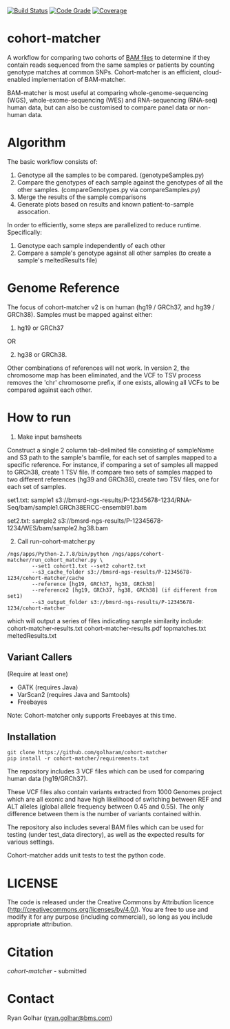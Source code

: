 [![Build Status](https://jenkins-ci.pri.bms.com:8443/job/cohort-matcher/statusbadges-build/icon)](https://jenkins-ci.pri.bms.com:8443/job/cohort-matcher)
[![Code Grade](https://jenkins-ci.pri.bms.com:8443/job/cohort-matcher/statusbadges-grade/icon)](https://jenkins-ci.pri.bms.com:8443/job/cohort-matcher)
[![Coverage](https://jenkins-ci.pri.bms.com:8443/job/cohort-matcher/statusbadges-coverage/icon)](https://jenkins-ci.pri.bms.com:8443/job/cohort-matcher)

# cohort-matcher #

A workflow for comparing two cohorts of [BAM files](https://samtools.github.io/hts-specs/SAMv1.pdf) to determine if they contain reads sequenced from the same samples or patients by counting genotype matches at common SNPs.  Cohort-matcher is an efficient, cloud-enabled implementation of BAM-matcher.

BAM-matcher is most useful at comparing whole-genome-sequencing (WGS), whole-exome-sequencing (WES) and RNA-sequencing (RNA-seq) human data, but can also be customised to compare panel data or non-human data.

# Algorithm #

The basic workflow consists of:
1. Genotype all the samples to be compared. (genotypeSamples.py)
2. Compare the genotypes of each sample against the genotypes of all the other samples. (compareGenotypes.py via compareSamples.py)
3. Merge the results of the sample comparisons
4. Generate plots based on results and known patient-to-sample assocation.

In order to efficiently, some steps are parallelized to reduce runtime.  Specifically:
1.  Genotype each sample independently of each other
2.  Compare a sample's genotype against all other samples (to create a sample's meltedResults file)

# Genome Reference #

The focus of cohort-matcher v2 is on human (hg19 / GRCh37, and hg39 / GRCh38). 
Samples must be mapped against either: 

1) hg19 or GRCh37

OR

2) hg38 or GRCh38.

Other combinations of references will not work.  In version 2, the chromosome map has been eliminated, and the VCF to TSV process removes the 'chr' chromosome prefix, if one exists, allowing all VCFs to be compared against each other.

# How to run #

1.  Make input bamsheets

Construct a single 2 column tab-delimited file consisting of sampleName and S3 path to the sample's bamfile, for each set of samples mapped to a specific reference. For instance, if comparing a set of samples all mapped to GRCh38, create 1 TSV file.  If compare two sets of samples mapped to two different references (hg39 and GRCh38), create two TSV files, one for each set of samples.

set1.txt:
sample1 s3://bmsrd-ngs-results/P-12345678-1234/RNA-Seq/bam/sample1.GRCh38ERCC-ensembl91.bam

set2.txt:
sample2 s3://bmsrd-ngs-results/P-12345678-1234/WES/bam/sample2.hg38.bam

2.  Call run-cohort-matcher.py

```
/ngs/apps/Python-2.7.8/bin/python /ngs/apps/cohort-matcher/run_cohort_matcher.py \
        --set1 cohort1.txt --set2 cohort2.txt
        --s3_cache_folder s3://bmsrd-ngs-results/P-12345678-1234/cohort-matcher/cache
        --reference [hg19, GRCh37, hg38, GRCh38]
        --reference2 [hg19, GRCh37, hg38, GRCh38] (if different from set1)
        --s3_output_folder s3://bmsrd-ngs-results/P-12345678-1234/cohort-matcher
```

which will output a series of files indicating sample similarity include:
cohort-matcher-results.txt
cohort-matcher-results.pdf
topmatches.txt
meltedResults.txt

## Variant Callers ##

(Require at least one)

* GATK (requires Java)
* VarScan2 (requires Java and Samtools)
* Freebayes

Note: Cohort-matcher only supports Freebayes at this time.

## Installation ##

```
git clone https://github.com/golharam/cohort-matcher
pip install -r cohort-matcher/requirements.txt
```

The repository includes 3 VCF files which can be used for comparing human data (hg19/GRCh37). 

These VCF files also contain variants extracted from 1000 Genomes project which are all exonic and have high likelihood of switching between REF and ALT alleles (global allele frequency between 0.45 and 0.55). The only difference between them is the number of variants contained within.

The repository also includes several BAM files which can be used for testing (under test_data directory), as well as the expected results for various settings.

Cohort-matcher adds unit tests to test the python code.

# LICENSE #

The code is released under the Creative Commons by Attribution licence (http://creativecommons.org/licenses/by/4.0/). You are free to use and modify it for any purpose (including commercial), so long as you include appropriate attribution. 

# Citation #

*cohort-matcher* - submitted

# Contact #

Ryan Golhar (ryan.golhar@bms.com)
